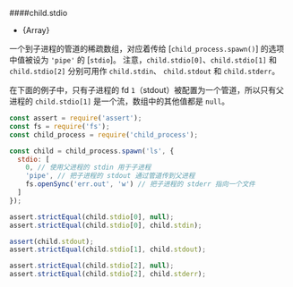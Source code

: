 ####child.stdio

* {Array}

一个到子进程的管道的稀疏数组，对应着传给 [`child_process.spawn()`] 的选项中值被设为 `'pipe'` 的 [`stdio`]。
注意，`child.stdio[0]`、`child.stdio[1]` 和 `child.stdio[2]` 分别可用作 `child.stdin`、 `child.stdout` 和 `child.stderr`。

在下面的例子中，只有子进程的 fd `1`（stdout）被配置为一个管道，所以只有父进程的 `child.stdio[1]` 是一个流，数组中的其他值都是 `null`。

```js
const assert = require('assert');
const fs = require('fs');
const child_process = require('child_process');

const child = child_process.spawn('ls', {
  stdio: [
    0, // 使用父进程的 stdin 用于子进程
    'pipe', // 把子进程的 stdout 通过管道传到父进程 
    fs.openSync('err.out', 'w') // 把子进程的 stderr 指向一个文件
  ]
});

assert.strictEqual(child.stdio[0], null);
assert.strictEqual(child.stdio[0], child.stdin);

assert(child.stdout);
assert.strictEqual(child.stdio[1], child.stdout);

assert.strictEqual(child.stdio[2], null);
assert.strictEqual(child.stdio[2], child.stderr);
```

